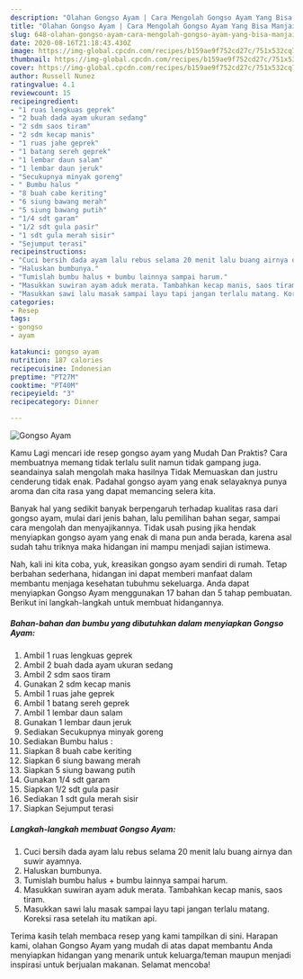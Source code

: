 ```yaml
---
description: "Olahan Gongso Ayam | Cara Mengolah Gongso Ayam Yang Bisa Manjain Lidah"
title: "Olahan Gongso Ayam | Cara Mengolah Gongso Ayam Yang Bisa Manjain Lidah"
slug: 648-olahan-gongso-ayam-cara-mengolah-gongso-ayam-yang-bisa-manjain-lidah
date: 2020-08-16T21:18:43.430Z
image: https://img-global.cpcdn.com/recipes/b159ae9f752cd27c/751x532cq70/gongso-ayam-foto-resep-utama.jpg
thumbnail: https://img-global.cpcdn.com/recipes/b159ae9f752cd27c/751x532cq70/gongso-ayam-foto-resep-utama.jpg
cover: https://img-global.cpcdn.com/recipes/b159ae9f752cd27c/751x532cq70/gongso-ayam-foto-resep-utama.jpg
author: Russell Nunez
ratingvalue: 4.1
reviewcount: 15
recipeingredient:
- "1 ruas lengkuas geprek"
- "2 buah dada ayam ukuran sedang"
- "2 sdm saos tiram"
- "2 sdm kecap manis"
- "1 ruas jahe geprek"
- "1 batang sereh geprek"
- "1 lembar daun salam"
- "1 lembar daun jeruk"
- "Secukupnya minyak goreng"
- " Bumbu halus "
- "8 buah cabe keriting"
- "6 siung bawang merah"
- "5 siung bawang putih"
- "1/4 sdt garam"
- "1/2 sdt gula pasir"
- "1 sdt gula merah sisir"
- "Sejumput terasi"
recipeinstructions:
- "Cuci bersih dada ayam lalu rebus selama 20 menit lalu buang airnya dan suwir ayamnya."
- "Haluskan bumbunya."
- "Tumislah bumbu halus + bumbu lainnya sampai harum."
- "Masukkan suwiran ayam aduk merata. Tambahkan kecap manis, saos tiram."
- "Masukkan sawi lalu masak sampai layu tapi jangan terlalu matang. Koreksi rasa setelah itu matikan api."
categories:
- Resep
tags:
- gongso
- ayam

katakunci: gongso ayam 
nutrition: 187 calories
recipecuisine: Indonesian
preptime: "PT27M"
cooktime: "PT40M"
recipeyield: "3"
recipecategory: Dinner

---
```



![Gongso Ayam](https://img-global.cpcdn.com/recipes/b159ae9f752cd27c/751x532cq70/gongso-ayam-foto-resep-utama.jpg)

Kamu Lagi mencari ide resep gongso ayam yang Mudah Dan Praktis? Cara membuatnya memang tidak terlalu sulit namun tidak gampang juga. seandainya salah mengolah maka hasilnya Tidak Memuaskan dan justru cenderung tidak enak. Padahal gongso ayam yang enak selayaknya punya aroma dan cita rasa yang dapat memancing selera kita.

Banyak hal yang sedikit banyak berpengaruh terhadap kualitas rasa dari gongso ayam, mulai dari jenis bahan, lalu pemilihan bahan segar, sampai cara mengolah dan menyajikannya. Tidak usah pusing jika hendak menyiapkan gongso ayam yang enak di mana pun anda berada, karena asal sudah tahu triknya maka hidangan ini mampu menjadi sajian istimewa.




Nah, kali ini kita coba, yuk, kreasikan gongso ayam sendiri di rumah. Tetap berbahan sederhana, hidangan ini dapat memberi manfaat dalam membantu menjaga kesehatan tubuhmu sekeluarga. Anda dapat menyiapkan Gongso Ayam menggunakan 17 bahan dan 5 tahap pembuatan. Berikut ini langkah-langkah untuk membuat hidangannya.

<!--inarticleads1-->

##### Bahan-bahan dan bumbu yang dibutuhkan dalam menyiapkan Gongso Ayam:

1. Ambil 1 ruas lengkuas geprek
1. Ambil 2 buah dada ayam ukuran sedang
1. Ambil 2 sdm saos tiram
1. Gunakan 2 sdm kecap manis
1. Ambil 1 ruas jahe geprek
1. Ambil 1 batang sereh geprek
1. Ambil 1 lembar daun salam
1. Gunakan 1 lembar daun jeruk
1. Sediakan Secukupnya minyak goreng
1. Sediakan  Bumbu halus :
1. Siapkan 8 buah cabe keriting
1. Siapkan 6 siung bawang merah
1. Siapkan 5 siung bawang putih
1. Gunakan 1/4 sdt garam
1. Siapkan 1/2 sdt gula pasir
1. Sediakan 1 sdt gula merah sisir
1. Siapkan Sejumput terasi




<!--inarticleads2-->

##### Langkah-langkah membuat Gongso Ayam:

1. Cuci bersih dada ayam lalu rebus selama 20 menit lalu buang airnya dan suwir ayamnya.
1. Haluskan bumbunya.
1. Tumislah bumbu halus + bumbu lainnya sampai harum.
1. Masukkan suwiran ayam aduk merata. Tambahkan kecap manis, saos tiram.
1. Masukkan sawi lalu masak sampai layu tapi jangan terlalu matang. Koreksi rasa setelah itu matikan api.




Terima kasih telah membaca resep yang kami tampilkan di sini. Harapan kami, olahan Gongso Ayam yang mudah di atas dapat membantu Anda menyiapkan hidangan yang menarik untuk keluarga/teman maupun menjadi inspirasi untuk berjualan makanan. Selamat mencoba!
